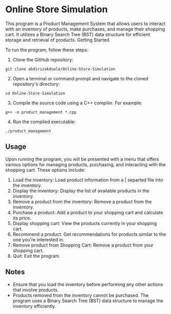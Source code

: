 # Online Store Simulation

This program is a Product Management System that allows users to interact with an inventory of products, make purchases, and manage their shopping cart. It utilizes a Binary Search Tree (BST) data structure for efficient storage and retrieval of products.
Getting Started

To run the program, follow these steps:

1. Clone the GitHub repository:
```
git clone abdirizakduale/Online-Store-Simulation
```

2. Open a terminal or command prompt and navigate to the cloned repository's directory:
```
cd Online-Store-Simulation
```
3. Compile the source code using a C++ compiler. For example:
```
g++ -o product_management *.cpp
```
4. Run the compiled executable:
```
./product_management
```
## Usage

Upon running the program, you will be presented with a menu that offers various options for managing products, purchasing, and interacting with the shopping cart. These options include:

1. Load the inventory: Load product information from a | separted file into the inventory.
2. Display the inventory: Display the list of available products in the inventory.
3. Remove a product from the inventory: Remove a product from the inventory.
4. Purchase a product: Add a product to your shopping cart and calculate its price.
5. Display shopping cart: View the products currently in your shopping cart.
6. Recommend a product: Get recommendations for products similar to the one you're interested in.
7. Remove product from Shopping Cart: Remove a product from your shopping cart.
8. Quit: Exit the program.

## Notes

- Ensure that you load the inventory before performing any other actions that involve products.
- Products removed from the inventory cannot be purchased. The program uses a Binary Search Tree (BST) data structure to manage the inventory efficiently.
